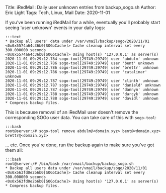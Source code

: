 Title: iRedMail: Daily user unknown entries from backup_sogo.sh 
Author: Eric Light
Tags: Tech, Linux, Mail
Date: 2020-11-01

If you've been running iRedMail for a while, eventually you'll probably start seeing 'user unknown' events in your daily logs:

    :::text
    * Backup all users' data under /var/vmail/backup/sogo/2020/11/01
    <0x0x5574a64c36b0[SOGoCache]> Cache cleanup interval set every 300.000000 seconds
    <0x0x5574a64c36b0[SOGoCache]> Using host(s) '127.0.0.1' as server(s)
    2020-11-01 09:29:12.784 sogo-tool[29749:29749] user 'abdulm' unknown
    2020-11-01 09:29:12.786 sogo-tool[29749:29749] user 'bent' unknown
    2020-11-01 09:29:12.786 sogo-tool[29749:29749] user 'brettr' unknown
    2020-11-01 09:29:12.786 sogo-tool[29749:29749] user 'catalinar' unknown
    2020-11-01 09:29:12.787 sogo-tool[29749:29749] user 'clinth' unknown
    2020-11-01 09:29:12.787 sogo-tool[29749:29749] user 'danield' unknown
    2020-11-01 09:29:12.787 sogo-tool[29749:29749] user 'dannyn' unknown
    2020-11-01 09:29:12.788 sogo-tool[29749:29749] user 'darcyk' unknown
    2020-11-01 09:29:12.788 sogo-tool[29749:29749] user 'davidl' unknown
    * Compress backup files.

This is because removal of an iRedMail user doesn't remove the corresponding SOGo user data.  You can take care of this with `sogo-tool`:

    :::bash
    root@server:/# sogo-tool remove abdulm@<domain.xyz> bent@<domain.xyz> brettr@<domain.xyz>

... etc.  Once you're done, run the backup again to make sure you've got them all:

    :::bash
    root@server:/# /bin/bash /var/vmail/backup/backup_sogo.sh
    * Backup all users data under /var/vmail/backup/sogo/2020/11/01
    <0x0x563fd0e2b6b0[SOGoCache]> Cache cleanup interval set every 300.000000 seconds
    <0x0x563fd0e2b6b0[SOGoCache]> Using host(s) '127.0.0.1' as server(s)
    * Compress backup files.

